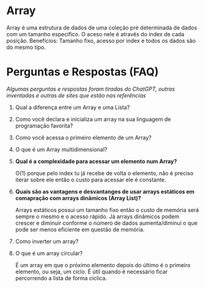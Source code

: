 # Array

Array é uma estrutura de dados de uma coleção pré determinada de dados com um tamanho específico. O aceso nele é através do index de cada posição. Benefícios: Tamanho fixo, acesso por index e todos os dados são do mesmo tipo.

# Perguntas e Respostas (FAQ)

_Algumas perguntas e respostas foram tiradas do ChatGPT, outras inventadas e outras de sites que estão nas referências_

1. Qual a diferença entre um Array e uma Lista?
1. Como você declara e inicializa um array na sua linguagem de programação favorita?
1. Como você acessa o primeiro elemento de um Array?
1. O que é um Array multidimensional?
1. **Qual é a complexidade para acessar um elemento num Array?**

    O(1) porque pelo index tu já recebe de volta o elemento, não é preciso iterar sobre ele então o custo para acessar ele é constante.

1. **Quais são as vantagens e desvantanges de usar arrays estáticos em comapração com arrays dinâmicos (Array List)?**

    Arrays estáticos possui um tamanho fixo então o custo de memória será sempre o mesmo e o acesso rápido. Já arrays dinâmicos podem crescer e diminuir conforme o número de dados aumenta/diminui o que pode ser menos eficiente em questão de memória.

1. Como inverter um array?
1. O que é um array circular?

    É um array em que o próximo elemento depois do último é o primeiro elemento, ou seja, um ciclo. É útil quando é necessário ficar percorrendo a lista de forma ciclica.